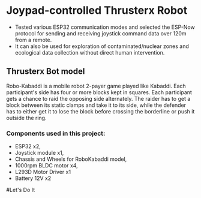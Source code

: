 # Joypad-controlled Thrusterx Robot

- Tested various ESP32 communication modes and selected the ESP-Now protocol for sending and receiving joystick command data over 120m from a remote.
- It can also be used for exploration of contaminated/nuclear zones and ecological data collection without direct human intervention.

## Thrusterx Bot model 
Robo-Kabaddi is a mobile robot 2-payer game played like Kabaddi. Each participant's side has four or more blocks kept in squares. Each participant gets a chance to raid the opposing side alternately. The raider has to get a block between its static clamps and take it to its side, while the defender has to either get it to lose the block before crossing the borderline or push it outside the ring.

### Components used in this project:
- ESP32 x2, 
- Joystick module x1, 
- Chassis and Wheels for RoboKabaddi model, 
- 1000rpm BLDC motor x4,
- L293D Motor Driver x1
- Battery 12V x2

#Let's Do It

